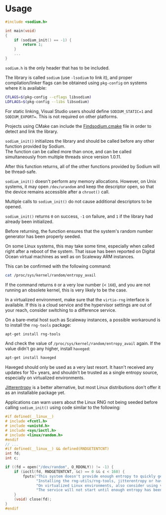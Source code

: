 # Usage

```c
#include <sodium.h>

int main(void)
{
    if (sodium_init() == -1) {
        return 1;
    }
    ...
}
```

`sodium.h` is the only header that has to be included.

The library is called `sodium` \(use `-lsodium` to link it\), and proper compilation/linker flags can be obtained using `pkg-config` on systems where it is available:

```bash
CFLAGS=$(pkg-config --cflags libsodium)
LDFLAGS=$(pkg-config --libs libsodium)
```

For static linking, Visual Studio users should define `SODIUM_STATIC=1` and `SODIUM_EXPORT=`. This is not required on other platforms.

Projects using CMake can include the [Findsodium.cmake](https://github.com/jedisct1/libsodium/blob/master/contrib/Findsodium.cmake) file in order to detect and link the library.

`sodium_init()` initializes the library and should be called before any other function provided by Sodium.  
The function can be called more than once, and can be called simultaneously from multiple threads since version 1.0.11.

After this function returns, all of the other functions provided by Sodium will be thread-safe.

`sodium_init()` doesn't perform any memory allocations. However, on Unix systems, it may open `/dev/urandom` and keep the descriptor open, so that the device remains accessible after a `chroot()` call.

Multiple calls to `sodium_init()` do not cause additional descriptors to be opened.

`sodium_init()` returns `0` on success, `-1` on failure, and `1` if the library had already been initialized.

Before returning, the function ensures that the system's random number generator has been properly seeded.

On some Linux systems, this may take some time, especially when called right after a reboot of the system. That issue has been reported on Digital Ocean virtual machines as well as on Scaleway ARM instances.

This can be confirmed with the following command:

```sh
cat /proc/sys/kernel/random/entropy_avail
```

If the command returns `0` or a very low number \(&lt; `160`\), and you are not running an obsolete kernel, this is very likely to be the case.

In a virtualized environment, make sure that the `virtio-rng` interface is available. If this is a cloud service and the hypervisor settings are out of your reach, consider switching to a difference service.

On a bare-metal host such as Scaleway instances, a possible workaround is to install the `rng-tools` package:

```sh
apt-get install rng-tools
```

And check the value of `/proc/sys/kernel/random/entropy_avail` again. If the value didn't go any higher, install `haveged`:

```sh
apt-get install haveged
```

Haveged should only be used as a very last resort. It hasn't received any updates for 10+ years, and shouldn't be trusted as a single entropy source, especially on virtualized environments.

[Jitterentropy](https://github.com/smuellerDD/jitterentropy-rngd) is a better alternative, but most Linux distributions don't offer it as an installable package yet.

Applications can warn users about the Linux RNG not being seeded before calling `sodium_init()` using code similar to the following:

```c
#if defined(__linux__)
# include <fcntl.h>
# include <unistd.h>
# include <sys/ioctl.h>
# include <linux/random.h>
#endif
// ...
#if defined(__linux__) && defined(RNDGETENTCNT)
int fd;
int c;

if ((fd = open("/dev/random", O_RDONLY)) != -1) {
    if (ioctl(fd, RNDGETENTCNT, &c) == 0 && c < 160) {
        fputs("This system doesn't provide enough entropy to quickly generate high-quality random numbers.\n"
              "Installing the rng-utils/rng-tools, jitterentropy or haveged packages may help.\n"
              "On virtualized Linux environments, also consider using virtio-rng.\n"
              "The service will not start until enough entropy has been collected.\n", stderr);
    }
    (void) close(fd);
}
#endif
```




